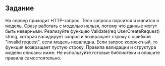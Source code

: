 ## Задание
На сервер приходит HTTP-запрос. Тело запроса парсится и мапится в модель. Сразу работать с моделью нельзя, потому что данные могут быть неверными.
Реализуйте функцию Validate(req UserCreateRequest) string, которая валидирует запрос и возвращает строку с ошибкой "invalid request", если модель невалидна. Если запрос корректный, то функция возвращает пустую строку. Правила валидации и структура модели описаны ниже. Не используйте готовые библиотеки и опишите правила самостоятельно.
